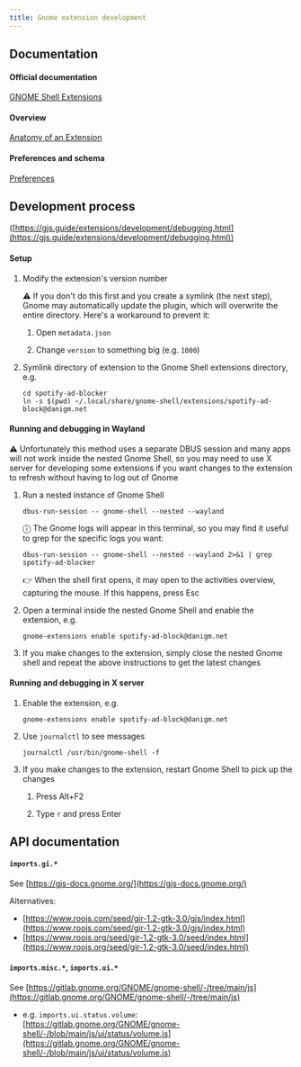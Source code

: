 ```yaml
---
title: Gnome extension development
---
```


## Documentation

#### Official documentation

[GNOME Shell Extensions](https://gjs.guide/extensions/)

#### Overview

[Anatomy of an Extension](https://gjs.guide/extensions/overview/anatomy.html#extension-zip)

#### Preferences and schema

[Preferences](https://gjs.guide/extensions/development/preferences.html#preferences-window)

## Development process

([https://gjs.guide/extensions/development/debugging.html](https://gjs.guide/extensions/development/debugging.html))

#### Setup

1. Modify the extension's version number

   ⚠️ If you don't do this first and you create a symlink (the next step), Gnome may automatically update the plugin, which will overwrite the entire directory. Here's a workaround to prevent it:

   1. Open `metadata.json`

   1. Change `version` to something big (e.g. `1000`)

1. Symlink directory of extension to the Gnome Shell extensions directory, e.g.

   ```
   cd spotify-ad-blocker
   ln -s $(pwd) ~/.local/share/gnome-shell/extensions/spotify-ad-block@danigm.net
   ```

#### Running and debugging in Wayland

⚠️ Unfortunately this method uses a separate DBUS session and many apps will not work inside the nested Gnome Shell, so you may need to use X server for developing some extensions if you want changes to the extension to refresh without having to log out of Gnome

1. Run a nested instance of Gnome Shell

   ```
   dbus-run-session -- gnome-shell --nested --wayland
   ```

   ⓘ The Gnome logs will appear in this terminal, so you may find it useful to grep for the specific logs you want:

   ```
   dbus-run-session -- gnome-shell --nested --wayland 2>&1 | grep spotify-ad-blocker
   ```

   👉 When the shell first opens, it may open to the activities overview, capturing the mouse. If this happens, press Esc

1. Open a terminal inside the nested Gnome Shell and enable the extension, e.g.

   ```
   gnome-extensions enable spotify-ad-block@danigm.net
   ```

1. If you make changes to the extension, simply close the nested Gnome shell and repeat the above instructions to get the latest changes

#### Running and debugging in X server

1. Enable the extension, e.g.

   ```
   gnome-extensions enable spotify-ad-block@danigm.net
   ```

1. Use `journalctl` to see messages

   ```
   journalctl /usr/bin/gnome-shell -f
   ```

1. If you make changes to the extension, restart Gnome Shell to pick up the changes

   1. Press Alt+F2

   1. Type `r` and press Enter

## API documentation

#### `imports.gi.*`

See [https://gjs-docs.gnome.org/](https://gjs-docs.gnome.org/)

Alternatives:

- [https://www.roojs.com/seed/gir-1.2-gtk-3.0/gjs/index.html](https://www.roojs.com/seed/gir-1.2-gtk-3.0/gjs/index.html)
- [https://www.roojs.org/seed/gir-1.2-gtk-3.0/seed/index.html](https://www.roojs.org/seed/gir-1.2-gtk-3.0/seed/index.html)

#### `imports.misc.*`, `imports.ui.*`

See [https://gitlab.gnome.org/GNOME/gnome-shell/-/tree/main/js](https://gitlab.gnome.org/GNOME/gnome-shell/-/tree/main/js)

- e.g. `imports.ui.status.volume`: [https://gitlab.gnome.org/GNOME/gnome-shell/-/blob/main/js/ui/status/volume.js](https://gitlab.gnome.org/GNOME/gnome-shell/-/blob/main/js/ui/status/volume.js)
